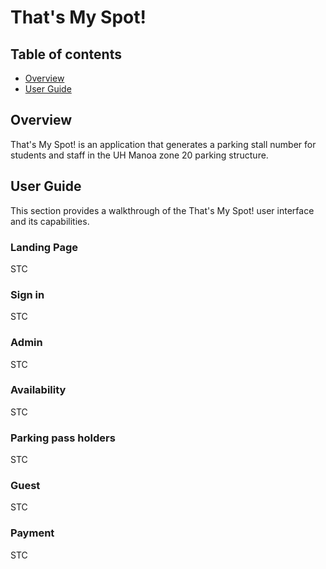 # That's My Spot!

## Table of contents

* [Overview](#overview)
* [User Guide](#user-guide)

## Overview
That's My Spot! is an application that generates a parking stall number for students and staff in the UH Manoa zone 20 parking structure.

## User Guide

This section provides a walkthrough of the That's My Spot! user interface and its capabilities.

### Landing Page

STC

### Sign in

STC

### Admin

STC

### Availability

STC

### Parking pass holders

STC

### Guest

STC

### Payment

STC
